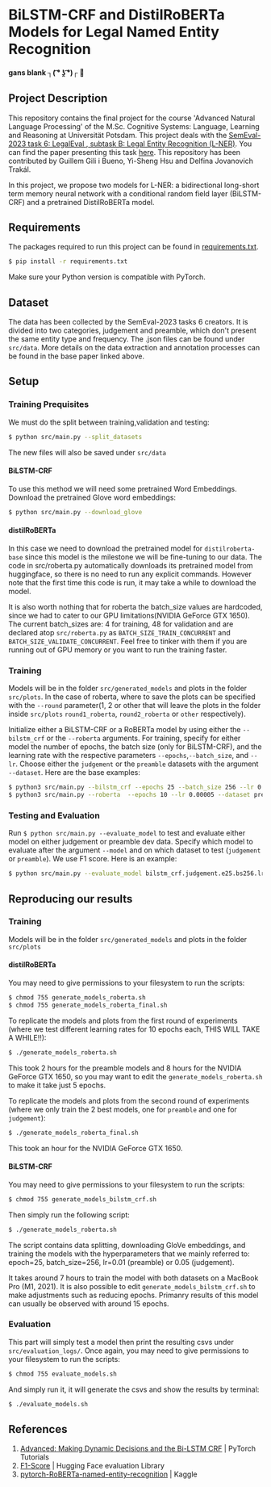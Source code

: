 # BiLSTM-CRF and DistilRoBERTa Models for Legal Named Entity Recognition
#### gans blank  ┐( ͡° ʖ̯ ͡°)┌ :swan:
## Project Description
This repository contains the final project for the course 'Advanced Natural Language Processing' of the M.Sc. Cognitive Systems: Language, Learning and Reasoning at Universität Potsdam.
This project deals with the [SemEval-2023 task 6: LegalEval , subtask B: Legal Entity Recognition (L-NER)](https://sites.google.com/view/legaleval/home#h.fbpoqsn0hjeh). You can find the paper presenting this task [here](https://aclanthology.org/2022.nllp-1.15/). This repository has been contributed by Guillem Gili i Bueno, Yi-Sheng Hsu and Delfina Jovanovich Trakál.

In this project, we propose two models for L-NER: a bidirectional long-short term memory neural network with a conditional random field layer (BiLSTM-CRF) and a pretrained DistilRoBERTa model.
## Requirements
The packages required to run this project can be found in [requirements.txt](requirements.txt).

```bash
$ pip install -r requirements.txt
```
Make sure your Python version is compatible with PyTorch.

## Dataset
The data has been collected by the SemEval-2023 tasks 6 creators. It is divided into two categories, judgement and preamble, which don't present the same entity type and frequency. The .json files can be found under `src/data`.
More details on the data extraction and annotation processes can be found in the base paper linked above.

## Setup

### Training Prequisites

We must do the split between training,validation and testing:

```bash
$ python src/main.py --split_datasets
```

The new files will also be saved under `src/data`


#### BiLSTM-CRF

To use this method we will need some pretrained Word Embeddings. Download the pretrained Glove word embeddings:
```bash
$ python src/main.py --download_glove
```
#### distilRoBERTa

In this case we need to download the pretrained model for `distilroberta-base` since this model is the milestone we will be fine-tuning to our data. The code in src/roberta.py automatically downloads its pretrained model from huggingface, so there is no need to run any explicit commands. However note that the first time this code is run, it may take a while to download the model.

It is also worth nothing that for roberta the batch\_size values are hardcoded, since we had to cater to our GPU limitations(NVIDIA GeForce GTX 1650). The current batch\_sizes are: 4 for training, 48 for validation and are declared atop `src/roberta.py` as `BATCH_SIZE_TRAIN_CONCURRENT` and `BATCH_SIZE_VALIDATE_CONCURRENT`. Feel free to tinker with them if you are running out of GPU memory or you want to run the training faster.


### Training 

Models will be in the folder  `src/generated_models` and plots in the folder `src/plots`. In the case of roberta, where to save the plots can be specified with the `--round` parameter(1, 2 or other that will leave the plots in the folder inside `src/plots` `round1_roberta`, `round2_roberta` or `other` respectively). 

Initialize either a BiLSTM-CRF or a RoBERTa model by using either the `--bilstm_crf` or the `--roberta` arguments. For training, specify for either model the number of epochs, the batch size (only for BiLSTM-CRF), and the learning rate with the respective parameters `--epochs`,`--batch_size`, and `--lr`. Choose either the `judgement` or the `preamble` datasets with the argument `--dataset`. Here are the base examples:
```bash
$ python3 src/main.py --bilstm_crf --epochs 25 --batch_size 256 --lr 0.05 --dataset judgement
$ python3 src/main.py --roberta  --epochs 10 --lr 0.00005 --dataset preamble --round 1
```


### Testing and Evaluation

Run `$ python src/main.py --evaluate_model` to test and evaluate either model on either judgement or preamble dev data. Specify which model to evaluate after the argument `--model` and on which dataset to test (`judgement` or `preamble`). We use F1 score. Here is an example:

```bash
$ python src/main.py --evaluate_model bilstm_crf.judgement.e25.bs256.lr0.05 --model judgement
```


## Reproducing our results

### Training

Models will be in the folder  `src/generated_models` and plots in the folder `src/plots`

#### distilRoBERTa

You may need to give permissions to your filesystem to run the scripts:

```bash
$ chmod 755 generate_models_roberta.sh
$ chmod 755 generate_models_roberta_final.sh
```

To replicate the models and plots from the first round of experiments (where we test different learning rates for 10 epochs each, THIS WILL TAKE A WHILE!!):

```bash
$ ./generate_models_roberta.sh
```

This took 2 hours for the preamble models and 8 hours for the NVIDIA GeForce GTX 1650, so you may want to edit the `generate_models_roberta.sh` to make it take just 5 epochs.

To replicate the models and plots from the second round of experiments (where we only train the 2 best models, one for `preamble` and one for `judgement`):

```bash
$ ./generate_models_roberta_final.sh
```

This took an hour for the NVIDIA GeForce GTX 1650.

#### BiLSTM-CRF

You may need to give permissions to your filesystem to run the scripts:

```bash
$ chmod 755 generate_models_bilstm_crf.sh
```

Then simply run the following script:

```bash
$ ./generate_models_roberta.sh
```

The script contains data splitting, downloading GloVe embeddings, and training the models with the hyperparameters that we mainly referred to: epoch=25, batch_size=256, lr=0.01 (preamble) or 0.05 (judgement).

It takes around 7 hours to train the model with both datasets on a MacBook Pro (M1, 2021). It is also possible to edit `generate_models_bilstm_crf.sh` to make adjustments such as reducing epochs. Primanry results of this model can usually be observed with around 15 epochs.

### Evaluation

This part will simply test a model then print the resulting csvs under `src/evaluation_logs/`. Once again, you may need to give permissions to your filesystem to run the scripts:

```bash
$ chmod 755 evaluate_models.sh
```

And simply run it, it will generate the csvs and show the results by terminal:

```bash
$ ./evaluate_models.sh
```

## References
1. [Advanced: Making Dynamic Decisions and the Bi-LSTM CRF](https://pytorch.org/tutorials/beginner/nlp/advanced_tutorial.html) | PyTorch Tutorials
2. [F1-Score](https://huggingface.co/docs/evaluate/index) | Hugging Face evaluation Library
3. [pytorch-RoBERTa-named-entity-recognition](https://www.kaggle.com/code/eriknovak/pytorch-roberta-named-entity-recognition) | Kaggle
